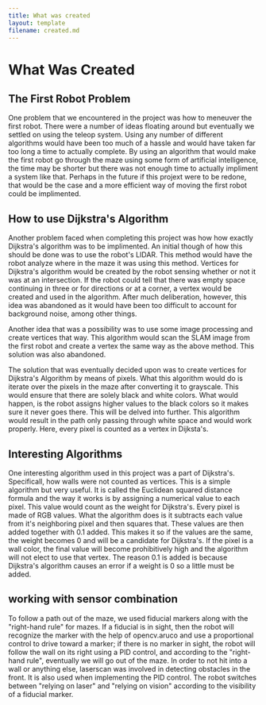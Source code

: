 ```yaml
---
title: What was created 
layout: template
filename: created.md
--- 
```


# What Was Created

## The First Robot Problem

One problem that we encountered in the project was how to meneuver the first robot. There were a number of ideas floating around but eventually we settled on using the teleop system. Using any number of different algorithms would have been too much of a hassle and would have taken far too long a time to actually complete. By using an algorithm that would make the first robot go through the maze using some form of artificial intelligence, the time may be shorter but there was not enough time to actually impliment a system like that. Perhaps in the future if this projext were to be redone, that would be the case and a more efficient way of moving the first robot could be implimented. 

## How to use Dijkstra's Algorithm

Another problem faced when completing this project was how how exactly Dijkstra's algorithm was to be implimented. An initial though of how this should be done was to use the robot's LIDAR. This method would have the robot analyze where in the maze it was using this method. Vertices for Dijkstra's algorithm would be created by the robot sensing whether or not it was at an intersection. If the robot could tell that there was empty space continuing in three or for directions or at a corner, a vertex would be created and used in the algorithm. After much deliberation, however, this idea was abandoned as it would have been too difficult to account for background noise, among other things.

Another idea that was a possibility was to use some image processing and create vertices that way. This algorithm would scan the SLAM image from the first robot and create a vertex the same way as the above method. This solution was also abandoned.

The solution that was eventually decided upon was to create vertices for Dijkstra's Algorithm by means of pixels. What this algorithm would do is iterate over the pixels in the maze after converting it to grayscale. This would ensure that there are solely black and white colors. What would happen, is the robot assigns higher values to the black colors so it makes sure it never goes there. This will be delved into further. This algorithm would result in the path only passing through white space and would work properly. Here, every pixel is counted as a vertex in Dijksta's. 

## Interesting Algorithms

One interesting algorithm used in this project was a part of Dijkstra's. Specificall, how walls were not counted as vertices. This is a simple algorithm but very useful. It is called the Euclidean squared distance formula and the way it works is by assigning a numerical value to each pixel. This value would count as the weight for Dijkstra's. Every pixel is made of RGB values. What the algorithm does is it subtracts each value from it's neighboring pixel and then squares that. These values are then added together with 0.1 added. This makes it so if the values are the same, the weight becomes 0 and will be a candidate for Dijkstra's. If the pixel is a wall color, the final value will become prohibitively high and the algorithm will not elect to use that vertex. The reason 0.1 is added is because Dijkstra's algorithm causes an error if a weight is 0 so a little must be added. 

## working with sensor combination
To follow a path out of the maze, we used fiducial markers along with the "right-hand rule" for mazes. If a fiducial is in sight, then the robot will recognize the marker with the help of opencv.aruco and use a proportional control to drive toward a marker; if there is no marker in sight, the robot will follow the wall on its right using a PID control, and according to the "right-hand rule", eventually we will go out of the maze.
In order to not hit into a wall or anything else, laserscan was involved in detecting obstacles in the front. It is also used when implementing the PID control. The robot switches between "relying on laser" and "relying on vision" according to the visibility of a fiducial marker.

